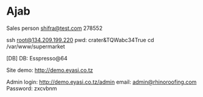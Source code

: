 # Ajab

Sales person
shifra@test.com
278552

ssh root@134.209.199.220 
pwd: crater&TQWabc34True
cd /var/www/supermarket

[DB]
DB: Esspresso@64

Site demo: http://demo.eyasi.co.tz

Admin login: http://demo.eyasi.co.tz/admin
email: admin@rhinoroofing.com
Password: zxcvbnm
